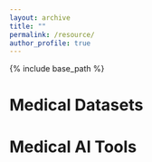 ```yaml
---
layout: archive
title: ""
permalink: /resource/
author_profile: true
---
```


{% include base_path %}

Medical Datasets
======


Medical AI Tools
======
